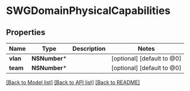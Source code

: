 # SWGDomainPhysicalCapabilities

## Properties
Name | Type | Description | Notes
------------ | ------------- | ------------- | -------------
**vlan** | **NSNumber*** |  | [optional] [default to @0]
**team** | **NSNumber*** |  | [optional] [default to @0]

[[Back to Model list]](../README.md#documentation-for-models) [[Back to API list]](../README.md#documentation-for-api-endpoints) [[Back to README]](../README.md)


